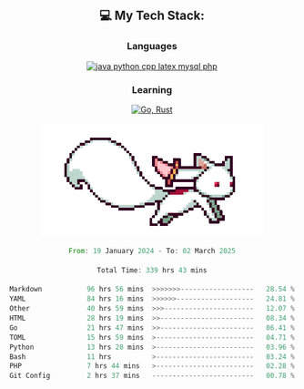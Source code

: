 
<div align="center">
<br>

## 💻 My Tech Stack:

### Languages

[![java python cpp latex mysql php](https://skillicons.dev/icons?i=java,python,cpp,latex,mysql,php)](https://skillicons.dev)

### Learning

[![Go, Rust](https://skillicons.dev/icons?i=go,rust)](https://skillicons.dev)

<center>

<img src="kyubey.gif" alt="Alt-Text" title="" >

</center>


<!--START_SECTION:waka-->

```rust
From: 19 January 2024 - To: 02 March 2025

Total Time: 339 hrs 43 mins

Markdown           96 hrs 56 mins  >>>>>>>------------------   28.54 %
YAML               84 hrs 16 mins  >>>>>>-------------------   24.81 %
Other              40 hrs 59 mins  >>>----------------------   12.07 %
HTML               28 hrs 19 mins  >>-----------------------   08.34 %
Go                 21 hrs 47 mins  >>-----------------------   06.41 %
TOML               15 hrs 59 mins  >------------------------   04.71 %
Python             13 hrs 28 mins  >------------------------   03.96 %
Bash               11 hrs          >------------------------   03.24 %
PHP                7 hrs 44 mins   >------------------------   02.28 %
Git Config         2 hrs 37 mins   -------------------------   00.78 %
```

<!--END_SECTION:waka-->
